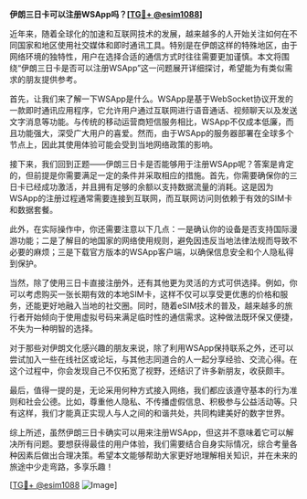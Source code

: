 **伊朗三日卡可以注册WSApp吗？[[TG💪+ @esim1088](https://t.me/s/esim1088)]**

近年来，随着全球化的加速和互联网技术的发展，越来越多的人开始关注如何在不同国家和地区使用社交媒体和即时通讯工具。特别是在伊朗这样的特殊地区，由于网络环境的独特性，用户在选择合适的通信方式时往往需要更加谨慎。本文将围绕“伊朗三日卡是否可以注册WSApp”这一问题展开详细探讨，希望能为有类似需求的朋友提供参考。

首先，让我们来了解一下WSApp是什么。WSApp是基于WebSocket协议开发的一款即时通讯应用程序，它允许用户通过互联网进行语音通话、视频聊天以及发送文字消息等功能。与传统的移动运营商短信服务相比，WSApp不仅成本低廉，而且功能强大，深受广大用户的喜爱。然而，由于WSApp的服务器部署在全球多个节点上，因此其使用体验可能会受到当地网络政策的影响。

接下来，我们回到正题——伊朗三日卡是否能够用于注册WSApp呢？答案是肯定的，但前提是你需要满足一定的条件并采取相应的措施。首先，你需要确保你的三日卡已经成功激活，并且拥有足够的余额以支持数据流量的消耗。这是因为WSApp的注册过程通常需要连接到互联网，而互联网访问则依赖于有效的SIM卡和数据套餐。

此外，在实际操作中，你还需要注意以下几点：一是确认你的设备是否支持国际漫游功能；二是了解目的地国家的网络使用规则，避免因违反当地法律法规而导致不必要的麻烦；三是下载官方版本的WSApp客户端，以确保信息安全和个人隐私得到保护。

当然，除了使用三日卡直接注册外，还有其他更为灵活的方式可供选择。例如，你可以考虑购买一张长期有效的本地SIM卡，这样不仅可以享受更优惠的价格和服务，还能更好地融入当地的社交圈。同时，随着eSIM技术的普及，越来越多的旅行者开始倾向于使用虚拟号码来满足临时性的通信需求。这种做法既环保又便捷，不失为一种明智的选择。

对于那些对伊朗文化感兴趣的朋友来说，除了利用WSApp保持联系之外，还可以尝试加入一些在线社区或论坛，与其他志同道合的人一起分享经验、交流心得。在这个过程中，你会发现自己不仅拓宽了视野，还结识了许多新朋友，收获颇丰。

最后，值得一提的是，无论采用何种方式接入网络，我们都应该遵守基本的行为准则和社会公德。比如，尊重他人隐私、不传播虚假信息、积极参与公益活动等。只有这样，我们才能真正实现人与人之间的和谐共处，共同构建美好的数字世界。

综上所述，虽然伊朗三日卡确实可以用来注册WSApp，但这并不意味着它可以解决所有问题。要想获得最佳的用户体验，我们需要结合自身实际情况，综合考量各种因素后做出合理决策。希望本文能够帮助大家更好地理解相关知识，并在未来的旅途中少走弯路，多享乐趣！

[[TG💪+ @esim1088](https://t.me/s/esim1088) ![Image](https://i.postimg.cc/4NQfJmqS/Snipaste-2025-05-13-00-14-12.png)]